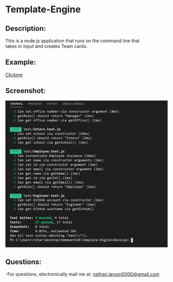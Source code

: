 # Template-Engine

## Description:

This is a node.js application that runs on the command line that \
takes in input and creates Team cards.

## Example:

[Clickme](https://ironicminer.github.io/Template-Engine/)

## Screenshot:

![](Template_screenshot.png)

## Questions:

-For questions, electronically mail me at: nathan.larson0000@gmail.com
